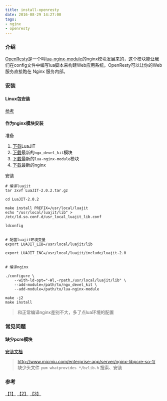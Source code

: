 ```yaml
---
title: install-openresty
date: 2016-08-29 14:27:00
tags: 
- nginx 
- openresty 
---
```

### 介绍
[OpenResty](https://openresty.org)是一个叫[lua-nginx-module](https://github.com/openresty/lua-nginx-module)的nginx模块发展来的，这个模块能让我们在config文件中编写lua脚本来构建Web应用系统。OpenResty可以让你的Web服务直接跑在 Nginx 服务内部。

### 安装

#### Linux包安装
[参考](https://openresty.org/cn/linux-packages.html)

#### 作为nginx模块安装
准备
1. [下载](http://luajit.org/download.html)LuaJIT
2. [下载](https://github.com/simpl/ngx_devel_kit/tags)最新的`ngx_devel_kit`模块
3. [下载](https://github.com/openresty/lua-nginx-module/tags)最新的`lua-nginx-module`模块
4. [下载](http://nginx.org/)最新的nginx

安装
```
# 编译luajit
tar zxvf LuaJIT-2.0.2.tar.gz

cd LuaJIT-2.0.2

make install PREFIX=/usr/local/luajit
echo "/usr/local/luajit/lib" > /etc/ld.so.conf.d/usr_local_luajit_lib.conf

ldconfig


# 配置luajit环境变量
export LUAJIT_LIB=/usr/local/luajit/lib

export LUAJIT_INC=/usr/local/luajit/include/luajit-2.0


# 编译nginx

./configure \
    --with-ld-opt="-Wl,-rpath,/usr/local/luajit/lib" \
    --add-module=/path/to/ngx_devel_kit \
    --add-module=/path/to/lua-nginx-module

make -j2
make install
```
> 和正常编译nginx差别不大，多了点lua环境的配置


### 常见问题
#### 缺少pcre模块
[安装文档](http://www.linuxfromscratch.org/blfs/view/svn/general/pcre.html)      
> http://www.micmiu.com/enterprise-app/server/nginx-libpcre-so-1/    
> 缺少头文件 `yum whatprovides */bzlib.h` 搜索、安装

### 参考
[【1】](http://blog.csdn.net/guowenyan001/article/details/48250427) [【2】](https://github.com/openresty/lua-nginx-module#installation) [【3】](http://openresty.org/cn/linux-packages.html)
